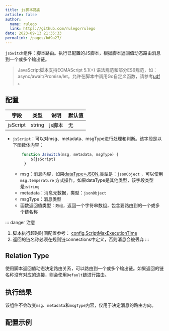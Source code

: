 ```yaml
---
title: js脚本路由
article: false
author: 
  name: rulego
  link: https://github.com/rulego/rulego
date: 2023-09-13 21:35:33
permalink: /pages/bd9a27/
---
```


`jsSwitch`组件：脚本路由。执行已配置的JS脚本，根据脚本返回值动态路由消息到一个或多个输出链。

> JavaScript脚本支持ECMAScript 5.1(+) 语法规范和部分ES6规范，如：async/await/Promise/let。允许在脚本中调用Go自定义函数，请参考[udf](/pages/d59341/#udf) 。

## 配置

| 字段 | 类型     | 说明   | 默认值 |
|----|--------|------|--------|
| jsScript   | string | js脚本 | 无|

- `jsScript`：可以对msg、metadata、msgType进行处理和判断。该字段是以下函数体内容：

  ```javascript
      function JsSwitch(msg, metadata, msgType) { 
          ${jsScript} 
       }
  ```
  - msg：消息内容，如果[dataType=JSON](/pages/8ee82f/),类型是：`jsonObject` ，可以使用`msg.temperature` 方式操作。如果dataType是其他类型，该字段类型是:`string`
  - metadata：消息元数据，类型：`jsonObject`
  - msgType：消息类型
  - 函数返回值类型：`数组`，返回一个字符串数组，包含要路由到的一个或多个链名称

::: danger 注意
1. 脚本执行超时时间配置参考： [config.ScriptMaxExecutionTime](/pages/d59341/#ScriptMaxExecutionTime)
2. 返回的链名称必须在规则链connections中定义，否则消息会被丢弃
:::

## Relation Type

使用脚本返回值动态决定路由关系，可以路由到一个或多个输出链。如果返回的链名称没有对应的连接，则会使用`Default`链进行路由。

## 执行结果

该组件不会改变`msg`、`metadata`和`msgType`内容，仅用于决定消息的路由方向。

## 配置示例